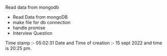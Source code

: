Read data from mongodb

* Read Data from mongoDB
* make file for db connection
* handle promise
* Interview Question

Time stamp :- 05:02:31
Date and Time of creation :- 15 sept 2022 and time is 20:25 pm.